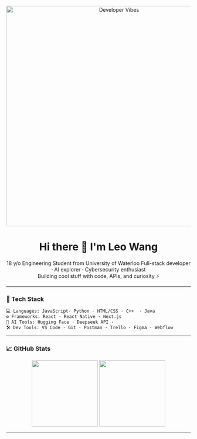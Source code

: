 <!-- README.md -->

<p align="center">
  <img src="https://media.giphy.com/media/L8K62iTDkzGX6/giphy.gif" alt="Developer Vibes" width="600"/>
</p>
<h1 align="center">Hi there 👋 I'm Leo Wang</h1>

<p align="center">
  18 y/o Engineering Student from University of Waterloo
  Full-stack developer · AI explorer · Cybersecurity enthusiast<br>
  Building cool stuff with code, APIs, and curiosity ⚡<br>
</p>

---
### 🧰 Tech Stack

```bash
💻 Languages: JavaScript· Python · HTML/CSS · C++  · Java
⚙️ Frameworks: React · React Native · Next.js
🧠 AI Tools: Hugging Face · Deepseek API ·
🛠️ Dev Tools: VS Code · Git · Postman · Trello · Figma · Webflow
```

---

### 📈 GitHub Stats
<p align="center">
  <img src="https://github-readme-stats.vercel.app/api?username=Le0wang06&show_icons=true&hide=stars&theme=github_light&border_radius=12&rank_icon=percentile" height="180"/>
  <img src="https://github-readme-stats.vercel.app/api/top-langs/?username=Le0wang06&layout=compact&theme=github_light&border_radius=12" height="180"/>
</p>


---

